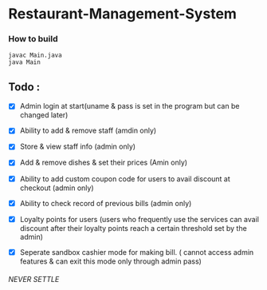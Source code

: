 # Restaurant-Management-System

### How to build

```
javac Main.java
java Main
```


## Todo :

- [x] Admin login at start(uname & pass is set in the program but can be changed later)
- [x] Ability to add & remove staff (amdin only)
- [x] Store & view staff info (admin only)
- [x] Add & remove dishes & set their prices (Amin only)
- [x] Ability to add custom coupon code for users to avail discount at checkout (admin only)
- [x] Ability to check record of previous bills (admin only)
- [x] Loyalty points for users (users who frequently use the services can avail discount after their loyalty points reach a certain threshold set by the admin)
- [x] Seperate sandbox cashier mode for making bill. ( cannot access admin features & can exit this mode only through admin pass)


###### NEVER SETTLE
